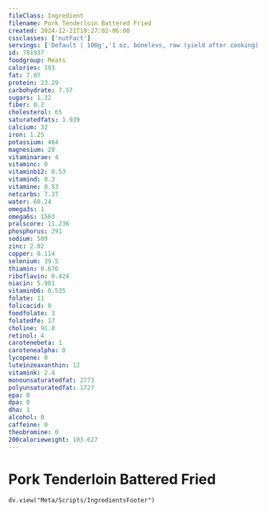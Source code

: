```yaml
---
fileClass: Ingredient
filename: Pork Tenderloin Battered Fried
created: 2024-12-21T19:27:02-06:00
cssclasses: ['nutFact']
servings: ['Default | 100g','1 oz, boneless, raw (yield after cooking) | 25','1 oz, boneless, cooked | 28','1 cup, cooked, diced | 134']
id: 781937
foodgroup: Meats
calories: 193
fat: 7.07
protein: 23.29
carbohydrate: 7.57
sugars: 1.32
fiber: 0.2
cholesterol: 65
saturatedfats: 1.939
calcium: 32
iron: 1.25
potassium: 464
magnesium: 28
vitaminarae: 4
vitaminc: 0
vitaminb12: 0.53
vitamind: 0.3
vitamine: 0.53
netcarbs: 7.37
water: 60.24
omega3s: 1
omega6s: 1563
pralscore: 11.236
phosphorus: 291
sodium: 509
zinc: 2.02
copper: 0.114
selenium: 39.5
thiamin: 0.676
riboflavin: 0.424
niacin: 5.981
vitaminb6: 0.535
folate: 11
folicacid: 8
foodfolate: 3
folatedfe: 17
choline: 91.8
retinol: 4
carotenebeta: 1
carotenealpha: 0
lycopene: 0
luteinzeaxanthin: 12
vitamink: 2.4
monounsaturatedfat: 2773
polyunsaturatedfat: 1727
epa: 0
dpa: 0
dha: 1
alcohol: 0
caffeine: 0
theobromine: 0
200calorieweight: 103.627
---
```


# Pork Tenderloin Battered Fried

```dataviewjs
dv.view("Meta/Scripts/IngredientsFooter")
```